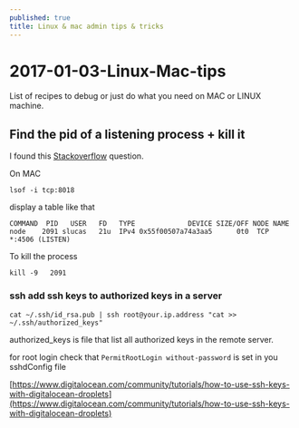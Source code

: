 ```yaml
---
published: true
title: Linux & mac admin tips & tricks
---
```


# 2017-01-03-Linux-Mac-tips

List of recipes to debug or just do what you need on MAC or LINUX machine.

## Find the pid of a listening process + kill it

I found this [Stackoverflow](http://stackoverflow.com/questions/24387451/how-can-i-kill-whatever-process-is-using-port-8080-so-that-i-can-vagrant-up) question.

On MAC

```text
lsof -i tcp:8018
```

display a table like that

```text
COMMAND  PID   USER   FD   TYPE             DEVICE SIZE/OFF NODE NAME
node    2091 slucas   21u  IPv4 0x55f00507a74a3aa5      0t0  TCP *:4506 (LISTEN)
```

To kill the process

```text
kill -9   2091
```

### ssh add ssh keys to authorized keys in a server

`cat ~/.ssh/id_rsa.pub | ssh root@your.ip.address "cat >> ~/.ssh/authorized_keys"`

authorized\_keys is file that list all authorized keys in the remote server.

for root login check that `PermitRootLogin without-password` is set in you sshdConfig file

[https://www.digitalocean.com/community/tutorials/how-to-use-ssh-keys-with-digitalocean-droplets](https://www.digitalocean.com/community/tutorials/how-to-use-ssh-keys-with-digitalocean-droplets)

